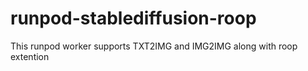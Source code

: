 # runpod-stablediffusion-roop
This runpod worker supports TXT2IMG and IMG2IMG along with roop extention 
